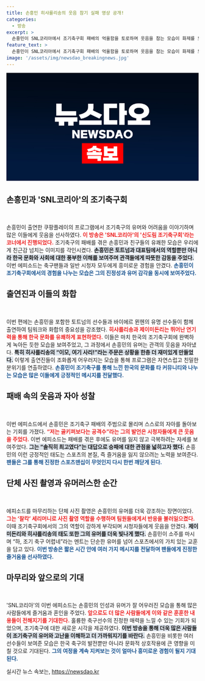 ```yaml
---
title: 손흥민 히샤를리송의 웃음 참기 실패 영상 공개!
categories:
  - 방송
excerpt: >
  손흥민이 SNL코리아에서 조기축구회 패배의 억울함을 토로하며 웃음을 참는 모습이 화제를 모았다. 패배 주범으로 지목된 손흥민은 조기 축구 어렵네라는 말로 폭소를 선사했다.
feature_text: >
  손흥민이 SNL코리아에서 조기축구회 패배의 억울함을 토로하며 웃음을 참는 모습이 화제를 모았다. 패배 주범으로 지목된 손흥민은 조기 축구 어렵네라는 말로 폭소를 선사했다.
image: '/assets/img/newsdao_breakingnews.jpg'
---
```


<p><img src="/assets/img/newsdao_breakingnews.jpg" alt="ranknews 속보" /></p>

<h2 data-ke-size="size26">손흥민과 'SNL코리아'의 조기축구회</h2>

<p data-ke-size="size16">&nbsp;</p>

<p>손흥민이 출연한 쿠팡플레이의 프로그램에서 조기축구의 유머와 어려움을 이야기하며 많은 이들에게 웃음을 선사하였다. <b><span style="color: #ee2323;">이 방송은 'SNL코리아'의 '신도림 조기축구회'라는 코너에서 진행되었다.</span></b> 조기축구의 패배를 겪은 손흥민과 친구들의 유쾌한 모습은 우리에게 친근감 넘치는 이미지를 각인시켰다. <b><span style="background-color: #21538527;">손흥민은 토트넘과 대표팀에서의 역할뿐만 아니라 한국 문화와 사회에 대한 풍부한 이해를 보여주며 관객들에게 따뜻한 감동을 주었다.</span></b> 이번 에피소드는 축구팬들과 일반 시청자 모두에게 흥미로운 경험을 안겼다. <b><span style="color: #1a5490;">손흥민이 조기축구회에서의 경험을 나누는 모습은 그의 진정성과 유머 감각을 동시에 보여주었다.</span></b></p>

<h2 data-ke-size="size26">출연진과 이들의 화합</h2>

<p data-ke-size="size16">&nbsp;</p>

<p>이번 편에는 손흥민을 포함한 토트넘의 선수들과 바이에르 뮌헨의 유명 선수들이 함께 출연하여 팀워크와 화합의 중요성을 강조했다. <b><span style="color: #ee2323;">히샤를리송과 제이미돈리는 뛰어난 연기력을 통해 한국 문화를 유쾌하게 표현하였다.</span></b> 이들은 마치 한국의 조기축구회에 완벽하게 녹아든 듯한 모습을 보여주었고, 그 과정에서 손흥민의 유머는 관객의 웃음을 자아냈다. <b><span style="background-color: #21538527;">특히 히샤를리송의 “이모, 여기 사리!”라는 주문은 상황을 한층 더 재미있게 만들었다.</span></b> 이렇게 출연진들이 조화롭게 어우러지는 모습을 통해 프로그램은 자연스럽고 친밀한 분위기를 연출하였다. <b><span style="color: #1a5490;">손흥민이 조기축구를 통해 느낀 한국의 문화를 타 커뮤니티와 나누는 모습은 많은 이들에게 긍정적인 메시지를 전달했다.</span></b></p>

<h2 data-ke-size="size26">패배 속의 웃음과 자아 성찰</h2>

<p data-ke-size="size16">&nbsp;</p>

<p>이번 에피소드에서 손흥민은 조기축구 패배의 주범으로 몰리며 스스로의 자아를 돌아보는 기회를 가졌다. <b><span style="color: #ee2323;">“저는 골키퍼보다는 공격수”라는 그의 발언은 시청자들에게 큰 웃음을 주었다.</span></b> 이번 에피소드는 패배를 겪은 후에도 유머를 잃지 않고 극복하려는 자세를 보여주었다. <b><span style="background-color: #21538527;">그는 “솔직히 최고였다”는 대답으로 승패에 대한 관점을 넓히고자 했다.</span></b> 손흥민의 이런 긍정적인 태도는 스포츠의 본질, 즉 즐거움을 잃지 않으려는 노력을 보여준다. <b><span style="color: #1a5490;">팬들은 그를 통해 진정한 스포츠맨십이 무엇인지 다시 한번 깨닫게 된다.</span></b></p>

<h2 data-ke-size="size26">단체 사진 촬영과 유머러스한 순간</h2>

<p data-ke-size="size16">&nbsp;</p>

<p>에피소드를 마무리하는 단체 사진 촬영은 손흥민의 유머를 더욱 강조하는 장면이었다. <b><span style="color: #ee2323;">그는 ‘찰칵’ 세리머니로 사진 촬영 역할을 수행하며 팀원들에게서 반응을 불러일으켰다.</span></b> 이때 조기축구회에서의 그의 역할이 강하게 부각되며 시청자들에게 웃음을 안겼다. <b><span style="background-color: #21538527;">제이미돈리와 히샤를리송의 태도 또한 그의 유머를 더욱 빛나게 했다.</span></b> 손흥민이 소주를 마시며 “하, 조기 축구 어렵네”라는 멘트는 단순한 유머를 넘어 스포츠에서의 가치 있는 교훈을 담고 있다. <b><span style="color: #1a5490;">이번 방송은 짧은 시간 안에 여러 가지 메시지를 전달하며 팬들에게 진정한 즐거움을 선사하였다.</span></b></p>

<h2 data-ke-size="size26">마무리와 앞으로의 기대</h2>

<p data-ke-size="size16">&nbsp;</p>

<p>'SNL코리아'의 이번 에피소드는 손흥민의 인성과 유머가 잘 어우러진 모습을 통해 많은 사람들에게 즐거움과 혼인을 주었다. <b><span style="color: #ee2323;">앞으로도 더 많은 사람들에게 이와 같은 훈훈한 내용들이 전해지기를 기대한다.</span></b> 훌륭한 축구선수의 진정한 매력을 느낄 수 있는 기회가 되었으며, 조기축구에 대한 새로운 시각을 제공하였다. <b><span style="background-color: #21538527;">이번 방송을 통해 더욱 많은 사람들이 조기축구의 유머와 고난을 이해하고 더 가까워지기를 바란다.</span></b> 손흥민을 비롯한 여러 선수들이 보여준 모습은 한국 축구의 발전뿐만 아니라 문화적 상호작용에 큰 영향을 미칠 것으로 기대된다. <b><span style="color: #1a5490;">그의 여정을 계속 지켜보는 것이 얼마나 흥미로운 경험이 될지 기대된다.</span></b></p>
실시간 뉴스 속보는, <a href="https://newsdao.kr" rel="dofollow">https://newsdao.kr</a>


